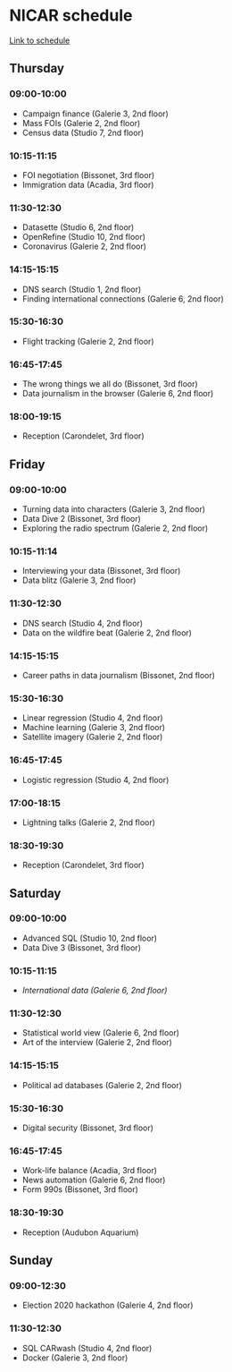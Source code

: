 # NICAR schedule

[Link to schedule](https://ireapps.github.io/nicar-2020-schedule/)


## Thursday

### 09:00-10:00

- Campaign finance (Galerie 3, 2nd floor)
- Mass FOIs (Galerie 2, 2nd floor)
- Census data (Studio 7, 2nd floor)

### 10:15-11:15

- FOI negotiation (Bissonet, 3rd floor)
- Immigration data (Acadia, 3rd floor)

### 11:30-12:30

- Datasette (Studio 6, 2nd floor)
- OpenRefine (Studio 10, 2nd floor)
- Coronavirus (Galerie 2, 2nd floor)

### 14:15-15:15

- DNS search (Studio 1, 2nd floor)
- Finding international connections (Galerie 6, 2nd floor)

### 15:30-16:30

- Flight tracking (Galerie 2, 2nd floor)

### 16:45-17:45

- The wrong things we all do (Bissonet, 3rd floor)
- Data journalism in the browser (Galerie 6, 2nd floor)

### 18:00-19:15

- Reception (Carondelet, 3rd floor)


## Friday

### 09:00-10:00

- Turning data into characters (Galerie 3, 2nd floor)
- Data Dive 2 (Bissonet, 3rd floor)
- Exploring the radio spectrum (Galerie 2, 2nd floor)

### 10:15-11:14

- Interviewing your data (Bissonet, 3rd floor)
- Data blitz (Galerie 3, 2nd floor)

### 11:30-12:30

- DNS search (Studio 4, 2nd floor)
- Data on the wildfire beat (Galerie 2, 2nd floor)

### 14:15-15:15

- Career paths in data journalism (Bissonet, 2nd floor)

### 15:30-16:30

- Linear regression (Studio 4, 2nd floor)
- Machine learning (Galerie 3, 2nd floor)
- Satellite imagery (Galerie 2, 2nd floor)

### 16:45-17:45

- Logistic regression (Studio 4, 2nd floor)

### 17:00-18:15

- Lightning talks (Galerie 2, 2nd floor)

### 18:30-19:30

- Reception (Carondelet, 3rd floor)


## Saturday

### 09:00-10:00

- Advanced SQL (Studio 10, 2nd floor)
- Data Dive 3 (Bissonet, 3rd floor)

### 10:15-11:15

- *International data (Galerie 6, 2nd floor)*

### 11:30-12:30

- Statistical world view (Galerie 6, 2nd floor)
- Art of the interview (Galerie 2, 2nd floor)

### 14:15-15:15

- Political ad databases (Galerie 2, 2nd floor)

### 15:30-16:30

- Digital security (Bissonet, 3rd floor)

### 16:45-17:45

- Work-life balance (Acadia, 3rd floor)
- News automation (Galerie 6, 2nd floor)
- Form 990s (Bissonet, 3rd floor)

### 18:30-19:30

- Reception (Audubon Aquarium)

## Sunday

### 09:00-12:30

- Election 2020 hackathon (Galerie 4, 2nd floor)

### 11:30-12:30

- SQL CARwash (Studio 4, 2nd floor)
- Docker (Galerie 3, 2nd floor)

